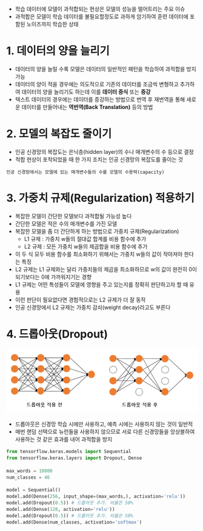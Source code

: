 - 학습 데이터에 모델이 과적합되는 현상은 모델의 성능을 떨어트리는 주요 이슈
- 과적합은 모델이 학습 데이터를 불필요할정도로 과하게 암기하여 훈련 데이터에 포함된 노이즈까지 학습한 상태

# 1. 데이터의 양을 늘리기
- 데이터의 양을 늘릴 수록 모델은 데이터의 일반적인 패턴을 학습하여 과적합을 방지 가능
- 데이터의 양이 적을 경우에는 의도적으로 기존의 데이터를 조금씩 변형하고 추가하여 데이터의 양을 늘리기도 하는데 이를 **데이터 증식** 또는 **증강**
- 텍스트 데이터의 경우에는 데이터를 증강하는 방법으로 번역 후 재번역을 통해 새로운 데이터를 만들어내는 **역번역(Back Translation)** 등의 방법

# 2. 모델의 복잡도 줄이기
- 인공 신경망의 복잡도는 은닉층(hidden layer)의 수나 매개변수의 수 등으로 결정
- 적합 현상이 포착되었을 때 한 가지 조치는 인공 신경망의 복잡도를 줄이는 것

```shell
인공 신경망에서는 모델에 있는 매개변수들의 수를 모델의 수용력(capacity)
```

# 3. 가중치 규제(Regularization) 적용하기
- 복잡한 모델이 간단한 모델보다 과적합될 가능성 높다
- 간단한 모델은 적은 수의 매개변수를 가진 모델
- 복잡한 모델을 좀 더 간단하게 하는 방법으로 가중치 규제(Regularization)
  - L1 규제 : 가중치 w들의 절대값 합계를 비용 함수에 추가
  - L2 규제 : 모든 가중치 w들의 제곱합을 비용 함수에 추가
- 이 두 식 모두 비용 함수를 최소화하기 위해서는 가중치 w들의 값이 작아져야 한다는 특징
- L2 규제는 L1 규제와는 달리 가중치들의 제곱을 최소화하므로 w의 값이 완전히 0이 되기보다는 0에 가까워지기는 경향
- L1 규제는 어떤 특성들이 모델에 영향을 주고 있는지를 정확히 판단하고자 할 때 유용
- 이런 판단이 필요없다면 경험적으로는 L2 규제가 더 잘 동작
- 인공 신경망에서 L2 규제는 가중치 감쇠(weight decay)라고도 부른다

# 4. 드롭아웃(Dropout)

![img.png](img.png)

- 드롭아웃은 신경망 학습 시에만 사용하고, 예측 시에는 사용하지 않는 것이 일반적
- 매번 랜덤 선택으로 뉴런들을 사용하지 않으므로 서로 다른 신경망들을 앙상블하여 사용하는 것 같은 효과를 내어 과적합을 방지

```python
from tensorflow.keras.models import Sequential
from tensorflow.keras.layers import Dropout, Dense

max_words = 10000
num_classes = 46

model = Sequential()
model.add(Dense(256, input_shape=(max_words,), activation='relu'))
model.add(Dropout(0.5)) # 드롭아웃 추가. 비율은 50%
model.add(Dense(128, activation='relu'))
model.add(Dropout(0.5)) # 드롭아웃 추가. 비율은 50%
model.add(Dense(num_classes, activation='softmax')
```